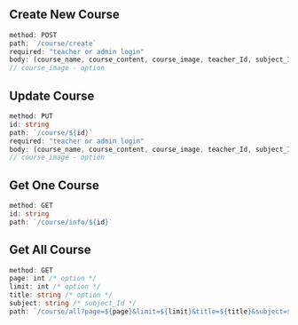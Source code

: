 ## **Create New Course**

```ts
method: POST
path: `/course/create`
required: "teacher or admin login"
body: (course_name, course_content, course_image, teacher_Id, subject_Id)<string>
// course_image - option
```

## **Update Course**

```ts
method: PUT
id: string
path: `/course/${id}`
required: "teacher or admin login"
body: (course_name, course_content, course_image, teacher_Id, subject_Id)<string>
// course_image - option
```

## **Get One Course**

```ts
method: GET
id: string
path: `/course/info/${id}`
```

## **Get All Course**

```ts
method: GET
page: int /* option */
limit: int /* option */
title: string /* option */
subject: string /* subject_Id */
path: `/course/all?page=${page}&limit=${limit}&title=${title}&subject=${subject}`
```